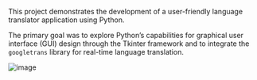This project demonstrates the development of a user-friendly language translator application using Python. 

The primary goal was to explore Python’s capabilities for graphical user interface (GUI) design through the Tkinter framework and to integrate the `googletrans` library for real-time language translation.


![image](https://github.com/user-attachments/assets/d5fdc705-9f3d-400e-a404-e99acf3d3aed)

